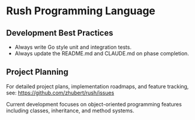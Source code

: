 # Rush Programming Language

## Development Best Practices

- Always write Go style unit and integration tests.
- Always update the README.md and CLAUDE.md on phase completion.

## Project Planning

For detailed project plans, implementation roadmaps, and feature tracking, see:
https://github.com/zhubert/rush/issues

Current development focuses on object-oriented programming features including classes, inheritance, and method systems.

